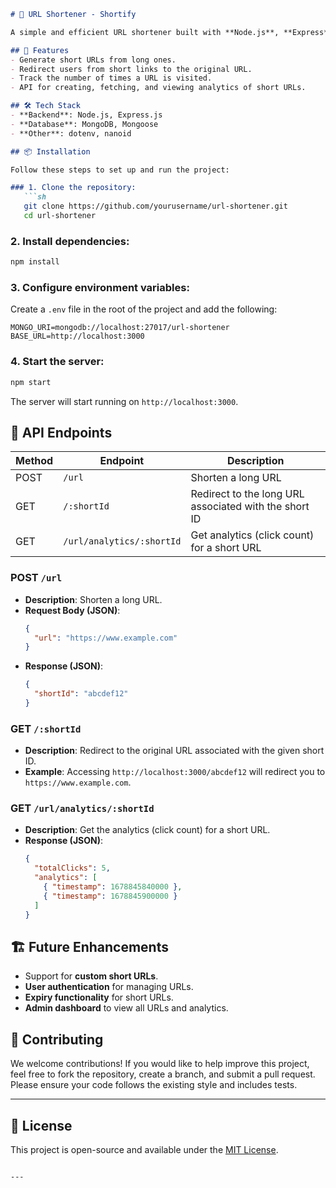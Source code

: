 ```md
# 🔗 URL Shortener - Shortify

A simple and efficient URL shortener built with **Node.js**, **Express**, and **MongoDB**.

## 🚀 Features
- Generate short URLs from long ones.
- Redirect users from short links to the original URL.
- Track the number of times a URL is visited.
- API for creating, fetching, and viewing analytics of short URLs.

## 🛠️ Tech Stack
- **Backend**: Node.js, Express.js
- **Database**: MongoDB, Mongoose
- **Other**: dotenv, nanoid

## 📦 Installation

Follow these steps to set up and run the project:

### 1. Clone the repository:
   ```sh
   git clone https://github.com/yourusername/url-shortener.git
   cd url-shortener
   ```

### 2. Install dependencies:
   ```sh
   npm install
   ```

### 3. Configure environment variables:
   Create a `.env` file in the root of the project and add the following:

   ```env
   MONGO_URI=mongodb://localhost:27017/url-shortener
   BASE_URL=http://localhost:3000
   ```

### 4. Start the server:
   ```sh
   npm start
   ```

   The server will start running on `http://localhost:3000`.

## 📌 API Endpoints

| Method | Endpoint              | Description                            |
|--------|-----------------------|----------------------------------------|
| POST   | `/url`                 | Shorten a long URL                    |
| GET    | `/:shortId`            | Redirect to the long URL associated with the short ID |
| GET    | `/url/analytics/:shortId` | Get analytics (click count) for a short URL |

### **POST `/url`**
- **Description**: Shorten a long URL.
- **Request Body (JSON)**:
  ```json
  {
    "url": "https://www.example.com"
  }
  ```
- **Response (JSON)**:
  ```json
  {
    "shortId": "abcdef12"
  }
  ```

### **GET `/:shortId`**
- **Description**: Redirect to the original URL associated with the given short ID.
- **Example**: 
  Accessing `http://localhost:3000/abcdef12` will redirect you to `https://www.example.com`.

### **GET `/url/analytics/:shortId`**
- **Description**: Get the analytics (click count) for a short URL.
- **Response (JSON)**:
  ```json
  {
    "totalClicks": 5,
    "analytics": [
      { "timestamp": 1678845840000 },
      { "timestamp": 1678845900000 }
    ]
  }
  ```

## 🏗️ Future Enhancements
- Support for **custom short URLs**.
- **User authentication** for managing URLs.
- **Expiry functionality** for short URLs.
- **Admin dashboard** to view all URLs and analytics.

## 🤝 Contributing
We welcome contributions! If you would like to help improve this project, feel free to fork the repository, create a branch, and submit a pull request. Please ensure your code follows the existing style and includes tests.

---

## 📄 License

This project is open-source and available under the [MIT License](LICENSE).
```

---